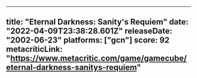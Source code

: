 
---
title: "Eternal Darkness: Sanity's Requiem"
date: "2022-04-09T23:38:28.601Z"
releaseDate: "2002-06-23"
platforms: ["gcn"]
score: 92
metacriticLink: "https://www.metacritic.com/game/gamecube/eternal-darkness-sanitys-requiem"
---
